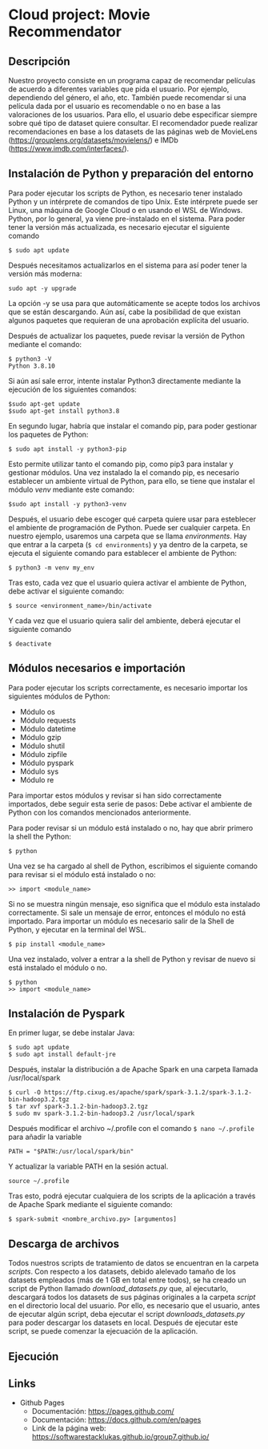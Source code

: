 # Cloud project: Movie Recommendator
## Descripción
Nuestro proyecto consiste en un programa capaz de recomendar películas de acuerdo a diferentes variables que pida el usuario. Por ejemplo, dependiendo del género, el año, etc. También puede recomendar si una película dada por el usuario es recomendable o no en base a las valoraciones de los usuarios.
Para ello, el usuario debe especificar siempre sobre qué tipo de dataset quiere consultar. El recomendador puede realizar recomendaciones en base a los datasets de las páginas web de MovieLens (https://grouplens.org/datasets/movielens/) e IMDb (https://www.imdb.com/interfaces/). 

## Instalación de Python y preparación del entorno
Para poder ejecutar los scripts de Python, es necesario tener instalado Python y un intérprete de comandos de tipo Unix. Este intérprete puede ser Linux, una máquina de Google Cloud o en usando el WSL de Windows.
Python, por lo general, ya viene pre-instalado en el sistema. Para poder tener la versión más actualizada, es necesario ejecutar el siguiente comando
```
$ sudo apt update
```
Después necesitamos actualizarlos en el sistema para así poder tener la versión más moderna:
```
sudo apt -y upgrade
```
La opción -y se usa para que automáticamente se acepte todos los archivos que se están descargando. Aún así, cabe la posibilidad de que existan algunos paquetes que requieran de una aprobación explícita del usuario.

Después de actualizar los paquetes, puede revisar la versión de Python mediante el comando:
```
$ python3 -V
Python 3.8.10
```
Si aún así sale error, intente instalar Python3 directamente mediante la ejecución de los siguientes comandos:
```
$sudo apt-get update
$sudo apt-get install python3.8
```
En segundo lugar, habría que instalar el comando pip, para poder gestionar los paquetes de Python:
```
$ sudo apt install -y python3-pip
```
Esto permite utilizar tanto el comando pip, como pip3 para instalar y gestionar módulos.
Una vez instalado la el comando pip, es necesario establecer un ambiente virtual de Python, para ello, se tiene que instalar el módulo _venv_ mediante este comando:
```
$sudo apt install -y python3-venv
```
Después, el usuario debe escoger qué carpeta quiere usar para esteblecer el ambiente de programación de Python. Puede ser cualquier carpeta. En nuestro ejemplo, usaremos una carpeta que se llama _environments_. Hay que entrar a la carpeta (```$ cd environments```) y ya dentro de la carpeta, se ejecuta el siguiente comando para establecer el ambiente de Python:
```
$ python3 -m venv my_env
```
Tras esto, cada vez que el usuario quiera activar el ambiente de Python, debe activar el siguiente comando:
```
$ source <environment_name>/bin/activate
```
Y cada vez que el usuario quiera salir del ambiente, deberá ejecutar el siguiente comando
```
$ deactivate
```
## Módulos necesarios e importación
Para poder ejecutar los scripts correctamente, es necesario importar los siguientes módulos de Python:

* Módulo os
* Módulo requests
* Módulo datetime
* Módulo gzip
* Módulo shutil
* Módulo zipfile
* Módulo pyspark
* Módulo sys
* Módulo re
        
Para importar estos módulos y revisar si han sido correctamente importados, debe seguir esta serie de pasos:
Debe activar el ambiente de Python con los comandos mencionados anteriormente.

Para poder revisar si un módulo está instalado o no, hay que abrir primero la shell the Python:
```
$ python
```
Una vez se ha cargado al shell de Python, escribimos el siguiente comando para revisar si el módulo está instalado o no:
```
>> import <module_name>
```
Si no se muestra ningún mensaje, eso significa que el módulo esta instalado correctamente.
Si sale un mensaje de error, entonces el módulo no está importado. 
Para importar un módulo es necesario salir de la Shell de Python, y ejecutar en la terminal del WSL.
```
$ pip install <module_name>
```
Una vez instalado, volver a entrar a la shell de Python y revisar de nuevo si está instalado el módulo o no.
```
$ python
>> import <module_name>
```
## Instalación de Pyspark
En primer lugar, se debe instalar Java:
```
$ sudo apt update
$ sudo apt install default-jre
```
Después, instalar la distribución a de Apache Spark en una carpeta llamada /usr/local/spark
```
$ curl -O https://ftp.cixug.es/apache/spark/spark-3.1.2/spark-3.1.2-bin-hadoop3.2.tgz
$ tar xvf spark-3.1.2-bin-hadoop3.2.tgz
$ sudo mv spark-3.1.2-bin-hadoop3.2 /usr/local/spark
```
Después modificar el archivo ~/.profile con el comando ```$ nano ~/.profile``` para añadir la variable
```
PATH = "$PATH:/usr/local/spark/bin"
```
Y actualizar la variable PATH en la sesión actual.
```
source ~/.profile
```
Tras esto, podrá ejecutar cualquiera de los scripts de la aplicación a través de Apache Spark mediante el siguiente comando:
```
$ spark-submit <nombre_archivo.py> [argumentos]
```
## Descarga de archivos

Todos nuestros scripts de tratamiento de datos se encuentran en la carpeta _scripts_. Con respecto a los datasets, debido alelevado tamaño de los datasets empleados (más de 1 GB en total entre todos), se ha creado un script de Python llamado _download_datasets.py_ que, al ejecutarlo, descargará todos los datasets de sus páginas originales a la carpeta _script_ en el directorio local del usuario. Por ello, es necesario que el usuario, antes de ejecutar algún script, deba ejecutar el script _downloads_datasets.py_ para poder descargar los datasets en local. Después de ejecutar este script, se puede comenzar la ejecuación de la aplicación.

## Ejecución


## Links
* Github Pages
  * Documentación: https://pages.github.com/
  * Documentación: https://docs.github.com/en/pages 
  * Link de la página web: https://softwarestacklukas.github.io/group7.github.io/ 
